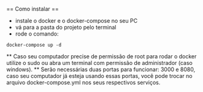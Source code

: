 == Como instalar ==
- instale o docker e o docker-compose no seu PC
- vá para a pasta do projeto pelo terminal
- rode o comando:
```
docker-compose up -d
```
** Caso seu computador precise de permissão de root para rodar o docker utilize o sudo ou abra um terminal com permissão de administrador (caso windows).
** Serão necessárias duas portas para funcionar: 3000 e 8080, caso seu computador já esteja usando essas portas, você pode trocar no arquivo docker-compose.yml nos seus respectivos serviços.
